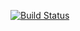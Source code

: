 [![Build Status](https://travis-ci.org/viniciusdoimo/ponto-inteligente-api-spring-boot.svg?branch=master)](https://travis-ci.org/viniciusdoimo/ponto-inteligente-api-spring-boot)